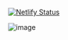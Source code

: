 [![Netlify Status](https://api.netlify.com/api/v1/badges/c9dbfc41-84e7-4a0a-a20c-9ddfac7be5a2/deploy-status)](https://app.netlify.com/projects/healthy-horizon/deploys)


![image](https://github.com/user-attachments/assets/b5513cd0-e08d-4893-8667-19ed8ad33b5f)

